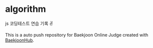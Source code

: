 # algorithm

js 코딩테스트 연습 기록 ✌️



This is a auto push repository for Baekjoon Online Judge created with [BaekjoonHub](https://github.com/BaekjoonHub/BaekjoonHub).
